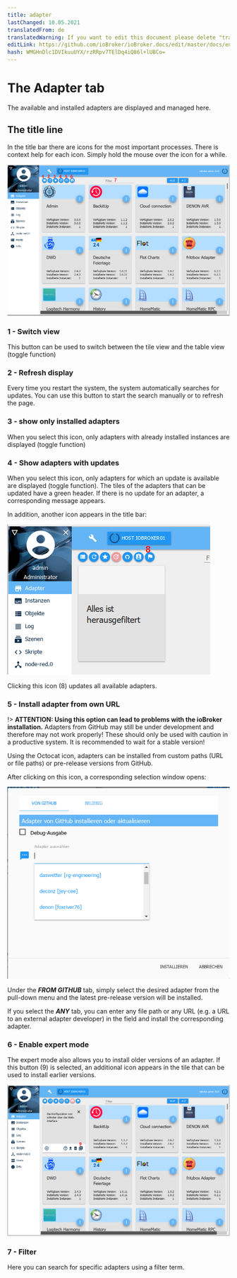 ```yaml
---
title: adapter
lastChanged: 10.05.2021
translatedFrom: de
translatedWarning: If you want to edit this document please delete "translatedFrom" field, elsewise this document will be translated automatically again
editLink: https://github.com/ioBroker/ioBroker.docs/edit/master/docs/en/admin/adapter.md
hash: WMGHnDlc1DVIkuuUYX/rzRRpv7TElDq4iQ86l+lUBCo=
---
```

# The Adapter tab
The available and installed adapters are displayed and managed here.

## The title line
In the title bar there are icons for the most important processes. There is context help for each icon. Simply hold the mouse over the icon for a while.

![The Admin tab](../../de/admin/media/ADMIN_Adapter_Kachel_numbers.png)

### 1 - Switch view
This button can be used to switch between the tile view and the table view (toggle function)

### 2 - Refresh display
Every time you restart the system, the system automatically searches for updates. You can use this button to start the search manually or to refresh the page.

### 3 - show only installed adapters
When you select this icon, only adapters with already installed instances are displayed (toggle function)

### 4 - Show adapters with updates
When you select this icon, only adapters for which an update is available are displayed (toggle function). The tiles of the adapters that can be updated have a green header. If there is no update for an adapter, a corresponding message appears.

In addition, another icon appears in the title bar:

![The Admin tab](../../de/admin/media/ADMIN_Adapter_Kachel_upgradeable.png)

Clicking this icon (8) updates all available adapters.

### 5 - Install adapter from own URL
!> **ATTENTION: Using this option can lead to problems with the ioBroker installation.** Adapters from GitHub may still be under development and therefore may not work properly! These should only be used with caution in a productive system. It is recommended to wait for a stable version!

Using the Octocat icon, adapters can be installed from custom paths (URL or file paths) or pre-release versions from GitHub.

After clicking on this icon, a corresponding selection window opens:

![Installing GitHub](../../de/admin/media/ADMIN_Adapter_GitHub.png)

Under the ***FROM GITHUB*** tab, simply select the desired adapter from the pull-down menu and the latest pre-release version will be installed.

If you select the ***ANY*** tab, you can enter any file path or any URL (e.g. a URL to an external adapter developer) in the field and install the corresponding adapter.

### 6 - Enable expert mode
The expert mode also allows you to install older versions of an adapter. If this button (9) is selected, an additional icon appears in the tile that can be used to install earlier versions.

![Installing other versions](../../de/admin/media/ADMIN_Adapter_Kachel_versions.png)

### 7 - Filter
Here you can search for specific adapters using a filter term.